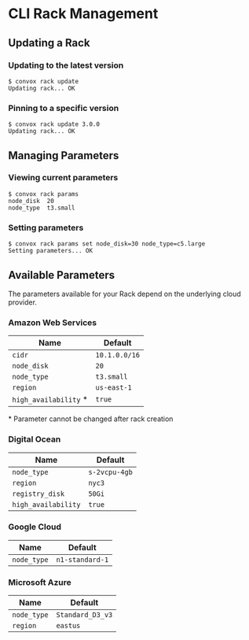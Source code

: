 # CLI Rack Management

## Updating a Rack

### Updating to the latest version

    $ convox rack update
    Updating rack... OK

### Pinning to a specific version

    $ convox rack update 3.0.0
    Updating rack... OK

## Managing Parameters

### Viewing current parameters

    $ convox rack params
    node_disk  20
    node_type  t3.small

### Setting parameters

    $ convox rack params set node_disk=30 node_type=c5.large
    Setting parameters... OK

## Available Parameters

The parameters available for your Rack depend on the underlying cloud provider.

### Amazon Web Services

| Name                  | Default       |
|-----------------------|---------------|
| `cidr`                | `10.1.0.0/16` |
| `node_disk`           | `20`          |
| `node_type`           | `t3.small`    |
| `region`              | `us-east-1`   |
| `high_availability` * | `true`        |

\* Parameter cannot be changed after rack creation

### Digital Ocean

| Name                  | Default       |
|-----------------------|---------------|
| `node_type`           | `s-2vcpu-4gb` |
| `region`              | `nyc3`        |
| `registry_disk`       | `50Gi`        |
| `high_availability`   | `true`        |


### Google Cloud

| Name        | Default         |
| ----------- | --------------- |
| `node_type` | `n1-standard-1` |

### Microsoft Azure

| Name        | Default          |
| ----------- | ---------------- |
| `node_type` | `Standard_D3_v3` |
| `region`    | `eastus`         |
